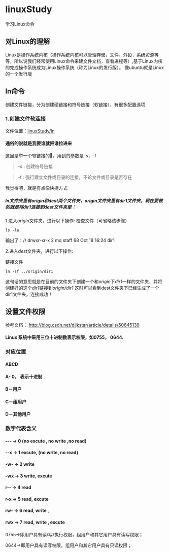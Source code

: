 # linuxStudy
学习Linux命令

## 对Linux的理解
  Linux是操作系统内核（操作系统内核可以管理存储，文件，外设，系统资源等等，所以说我们经常使用Linux命令来建文件文档，查看进程等）,基于Linux内核的完成操作系统成为Linux操作系统（称为Linux的发行版）。
  像ubuntu就是Linux的一个发行版


## ln命令
创建文件链接，分为创建硬链接和符号链接（软链接），有很多配置选项


### 1.创建文件软连接
文件位置：[linuxStudy/ln](./ln)
#### 通俗的说就是我要谁就把谁拉进来

这里是举一个软链接的🌰，用到的参数是-s，-f
> -s : 创建符号链接

> -f : 强行建立文件或目录的连接，不论文件或目录是否存在
       
我觉得吧，就是有点像快捷方式

##### *ln*文件夹里有*origin*和*dest*两个文件夹，*origin*文件夹里有*dir1*文件夹，现在要做的就是将*dir1*连接到*dest*文件夹里：
1.进入*origin*文件夹，进行以下操作:
 检查文件（可省略该步骤）

```angular2html
ls -la
```
输出了：// drwxr-xr-x  2 mq  staff   68 Oct 18 16:24 dir1

2.进入*dest*文件夹，进行以下操作:

链接文件
```angular2html
ln -sf ../origin/dir1
```
这句话的意思就是在目前的文件夹下创建一个和*origin*下*dir1*一样的文件夹，并将创建好的这个*dir1*链接到*origin/dir1*
这时可以看到dest文件夹下已经生成了一个dir1文件夹，连接成功！

## 设置文件权限
参考文档： http://blog.csdn.net/dijkstar/article/details/50645139

#### Linux 系统中采用三位十进制数表示权限，如0755， 0644.
### 对应位置
#### ABCD
#### A- 0， 表示十进制
#### B－用户
#### C－组用户
#### D－其他用户

### 数字代表含义
#### ---  -> 0   (no excute , no write ,no read)
#### --x  -> 1   excute, (no write, no read)
#### -w-  -> 2   write 
#### -wx  -> 3   write, excute
#### r--  -> 4   read
#### r-x  -> 5   read, excute
#### rw-  -> 6   read, write , 
#### rwx  -> 7   read, write , excute
####  
 0755->即用户具有读/写/执行权限，组用户和其它用户具有读写权限；
 
 0644->即用户具有读写权限，组用户和其它用户具有只读权限；
